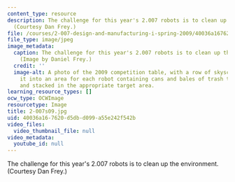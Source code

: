 ```yaml
---
content_type: resource
description: The challenge for this year's 2.007 robots is to clean up the environment.
  (Courtesy Dan Frey.)
file: /courses/2-007-design-and-manufacturing-i-spring-2009/40036a167620d5dbd099a55e242f542b_2-007s09.jpg
file_type: image/jpeg
image_metadata:
  caption: The challenge for this year's 2.007 robots is to clean up the environment.
    (Image by Daniel Frey.)
  credit: ''
  image-alt: A photo of the 2009 competition table, with a row of skyscrapers dividing
    it into an area for each robot containing cans and bales of trash to be crushed
    and stacked in the appropriate target area.
learning_resource_types: []
ocw_type: OCWImage
resourcetype: Image
title: 2-007s09.jpg
uid: 40036a16-7620-d5db-d099-a55e242f542b
video_files:
  video_thumbnail_file: null
video_metadata:
  youtube_id: null
---
```

The challenge for this year's 2.007 robots is to clean up the environment. (Courtesy Dan Frey.)

